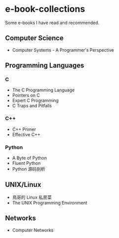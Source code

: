 # e-book-collections

Some e-books I have read and recommended.

## Computer Science

- Computer Systems - A Programmer's Perspective

## Programming Languages

### C

- The C Programming Language
- Pointers on C
- Expert C Programming
- C Traps and Pitfalls

### C++

- C++ Primer
- Effective C++

### Python

- A Byte of Python
- Fluent Python
- Python 源码剖析

## UNIX/Linux

- 鳥哥的 Linux 私房菜
- The UNIX Programming Environment

## Networks

- Computer Networks

